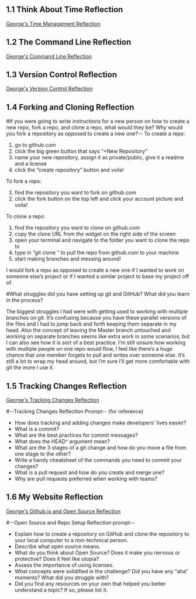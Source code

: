 ## 1.1 Think About Time Reflection
[George's Time Management Reflection](http://youtu.be/NJhrOb40q9I) 

## 1.2 The Command Line Reflection
[George's Command Line Reflection](http://youtu.be/33ndeOiXdM4)

## 1.3 Version Control Reflection
[George's Version Control Reflection](http://youtu.be/v-oqynVKmgU)

## 1.4 Forking and Cloning Reflection

#If you were going to write instructions for a new person on how to create a new repo, fork a repo, and clone a repo, what would they be? Why would you fork a repository as opposed to create a new one?--
To create a repo:
1. go to github.com
2. click the big green button that says “+New Repository”
3. name your new repository, assign it as private/public, give it a readme and a license
4. click the “create repository” button and voila!

To fork a repo:
1. find the repository you want to fork on github.com
2. click the fork button on the top left and click your account picture and voila!

To clone a repo:
1. find the repository you want to clone on github.com
2. copy the clone URL from the widget on the right side of the screen
3. open your terminal and navigate to the folder you want to clone the repo to
4. type in “git clone <your url>” to pull the repo from github.com to your machine 
5. start making branches and messing around!

I would fork a repo as opposed to create a new one if I wanted to work on someone else’s project or if I wanted a similar project to base my project off of. 

#What struggles did you have setting up git and GitHub? What did you learn in the process?

The biggest struggles I had were with getting used to working with multiple branches on git. It’s confusing because you have these parallel versions of the files and I had to jump back and forth keeping them separate in my head. Also the concept of leaving the Master branch untouched and working on separate branches seems like extra work in some scenarios, but I can also see how it is sort of a best practice. I’m still unsure how working with multiple people on one repo would flow, I feel like there’s a huge chance that one member forgets to pull and writes over someone else. It’s still a lot to wrap my head around, but I’m sure I’ll get more comfortable with git the more I use it. 
## 1.5 Tracking Changes Reflection
[George's Tracking Changes Reflection](http://youtu.be/auanJjGEuSc)

#--Tracking Changes Reflection Prompt--
(for reference)
- How does tracking and adding changes make developers' lives easier?
- What is a commit?
- What are the best practices for commit messages?
- What does the HEAD^ argument mean?
- What are the 3 stages of a git change and how do you move a file from one stage to the other?
- Write a handy cheatsheet of the commands you need to commit your changes?
- What is a pull request and how do you create and merge one?
- Why are pull requests preferred when working with teams?


## 1.6 My Website Reflection
[George's Github.io and Open Source Reflection](http://youtu.be/sXtaaGQVrv4)

#--Open Source and Repo Setup Reflection prompt--

- Explain how to create a repository on GitHub and clone the repository to your local computer to a non-technical person.
- Describe what open source means.
- What do you think about Open Source? Does it make you nervous or protective? Does it feel like utopia?
- Assess the importance of using licenses.
- What concepts were solidified in the challenge? Did you have any "aha" moments? What did you struggle with?
- Did you find any resources on your own that helped you better understand a topic? If so, please list it.


